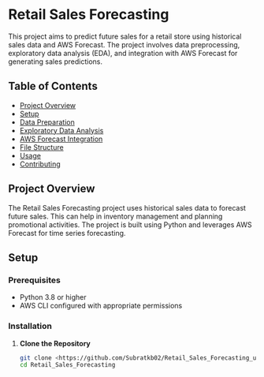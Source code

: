 # Retail Sales Forecasting

This project aims to predict future sales for a retail store using historical sales data and AWS Forecast. The project involves data preprocessing, exploratory data analysis (EDA), and integration with AWS Forecast for generating sales predictions.

## Table of Contents

- [Project Overview](#project-overview)
- [Setup](#setup)
- [Data Preparation](#data-preparation)
- [Exploratory Data Analysis](#exploratory-data-analysis)
- [AWS Forecast Integration](#aws-forecast-integration)
- [File Structure](#file-structure)
- [Usage](#usage)
- [Contributing](#contributing)

## Project Overview

The Retail Sales Forecasting project uses historical sales data to forecast future sales. This can help in inventory management and planning promotional activities. The project is built using Python and leverages AWS Forecast for time series forecasting.

## Setup

### Prerequisites

- Python 3.8 or higher
- AWS CLI configured with appropriate permissions

### Installation

1. **Clone the Repository**

   ```bash
   git clone <https://github.com/Subratkb02/Retail_Sales_Forecasting_using_AWS-forecast.git>
   cd Retail_Sales_Forecasting
